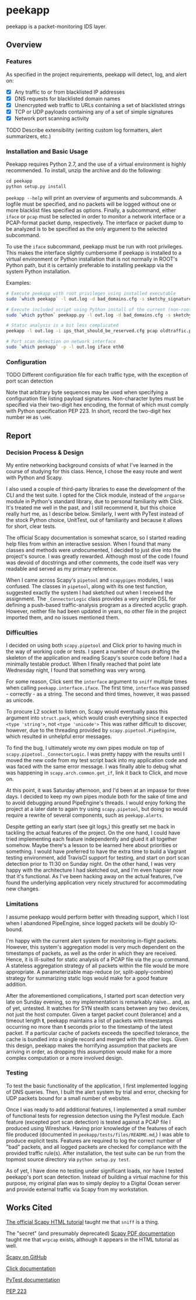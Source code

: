 # peekapp
peekapp is a packet-monitoring IDS layer.

## Overview
### Features
As specified in the project requirements,
peekapp will detect, log, and alert on:

- [x] Any traffic to or from blacklisted IP addresses
- [x] DNS requests for blacklisted domain names
- [x] Unencrypted web traffic to URLs containing a set of blacklisted strings 
- [x] TCP or UDP payloads containing any of a set of simple signatures
- [x] Network port scanning activity

TODO Describe extensibility
(writing custom log formatters, alert summarizers, etc.)

### Installation and Basic Usage
Peekapp requires Python 2.7,
and the use of a virtual environment is highly recommended.
To install, unzip the archive and do the following:
```python
cd peekapp
python setup.py install
```

`peekapp --help` will print an overview of arguments and subcommands.
A logfile must be specified, and no packets will be logged without
one or more blacklist files specified as options.
Finally, a subcommand, either `iface` or `pcap` must be selected
in order to monitor a network interface or a PCAP-format packet dump,
respectively.
The interface or packet dump to be analyzed is to be specified
as the only argument to the selected subcommand.

To use the `iface` subcommand, peekapp must be run with root privileges.
This makes the interface slightly cumbersome if peekapp is installed
to a virtual environment or Python installation
that is not normally in ROOT's Python path,
but it is certainly preferable to installing peekapp via the system Python
installation.

Examples:
```bash
# Execute peekapp with root privileges using installed executable
sudo `which peekapp` -l out.log -d bad_domains.cfg -s sketchy_signatures.cfg iface wlan0

# Execute included script using Python install of the current (non-root) user
sudo `which python` peekapp.py -l out.log -d bad_domains.cfg -s sketchy_signatures.cfg iface wlan0

# Static analysis is a bit less complicated
peekapp -l out.log -i ips_that_should_be_reserved.cfg pcap oldtraffic.pcap

# Port scan detection on network interface
sudo `which peekapp` -p -l out.log iface eth0
```

### Configuration
TODO Different configuration file for each traffic type,
with the exception of port scan detection

Note that arbitrary byte sequences may be used when specifying
a configuration file listing payload signatures.
Non-character bytes must be specified via their two-digit hex encoding,
the format of which must comply with Python specification PEP 223.
In short, record the two-digit hex number `HH` as `\xHH`.

## Report
### Decision Process & Design
My entire networking background consists of what I've learned in the course
of studying for this class.
Hence, I chose the easy route and went with Python and Scapy.

I also used a couple of third-party libraries to ease
the development of the CLI and the test suite.
I opted for the Click module,
instead of the `argparse` module in Python's standard library,
due to personal familiarity with Click.
It's treated me well in the past, and I still recommend it,
but this choice really hurt me, as I describe below.
Similarly, I went with PyTest instead of the stock Python choice, UnitTest,
out of familiarity and because it allows for short, clear tests.

The official Scapy documentation is somewhat scarce,
so I started reading help files from within an interactive session.
When I found that many classes and methods were undocumented,
I decided to just dive into the project's source.
I was greatly rewarded.
Although most of the code I found was devoid of docstrings and other comments,
the code itself was very readable and served as my primary reference.

When I came across Scapy's `pipetool` and `scapypipes` modules,
I was confused.
The classes in `pipetool`, along with its one test function,
suggested exactly the system I had sketched out when I received the assignment.
The `_ConnectorLogic` class provides a very simple DSL for defining
a push-based traffic-analysis program as a directed acyclic graph.
However, neither file had been updated in years,
no other file in the project imported them,
and no issues mentioned them.

### Difficulties
I decided on using both `scapy.pipetool` and Click prior to having
much in the way of working code or tests.
I spent a number of hours drafting the skeleton of the application
and reading Scapy's source code before I had a minimally testable product.
When I finally reached that point late Wednesday night,
I found that something was very wrong.

For some reason, Click sent the `interface` argument to `sniff`
multiple times when calling `peekapp.interface.iface`.
The first time, `interface` was passed - correctly - as a string.
The second and third times, however, it was passed as unicode.

To procure L2 socket to listen on,
Scapy would eventually pass this argument into `struct.pack`,
which would crash everything since it expected `<type 'string'>`,
not `<type 'unicode'>`
This was rather difficult to discover, however,
due to the threading provided by `scapy.pipetool.PipeEngine`,
which resulted in unhelpful error messages.

To find the bug, I ultimately wrote my own pipes module
on top of `scapy.pipetool._ConnectorLogic`.
I was pretty happy with the results
until I moved the new code from my test script back into my application code
and was faced with the same error message.
I was finally able to debug what was happening in `scapy.arch.common.get_if`,
link it back to Click, and move on.

At this point, it was Saturday afternoon,
and I'd been at an impasse for three days.
I decided to keep my own pipes module
both for the sake of time
and to avoid debugging around PipeEngine's threads.
I would enjoy forking the project at a later date
to again try using `scapy.pipetool`,
but doing so would require a rewrite of several components,
such as `peekapp.alerts`.

Despite getting an early start (see git logs,)
this greatly set me back in tackling the actual features of the project.
On the one hand, I could have tried implementing each feature independently
and glued it all together somehow.
Maybe there's a lesson to be learned here about priorities or something.
I would have preferred to have the extra time to
build a Vagrant testing environment, add TravisCI support for testing,
and start on port scan detection prior to 11:30 on Sunday night.
On the other hand, I was very happy with the architecture I had sketched out,
and I'm even happier now that it's functional.
As I've been hacking away on the actual features,
I've found the underlying application very nicely structured
for accommodating new changes.

### Limitations
I assume peekapp would perform better with threading support,
which I lost when I abandoned PipeEngine,
since logged packets will be doubly IO-bound.

I'm happy with the current alert system for monitoring in-flight packets.
However, this system's aggregation model is very much dependent
on the timestamps of packets, as well as the order in which they are received.
Hence, it is ill-suited for static analysis of a PCAP file
via the `pcap` command.
A stateless aggregation strategy of all packets within the file
would be more appropriate.
A parameterizable map-reduce (or, split-apply-combine) strategy
for summarizing static logs would make for a good feature addition.

After the aforementioned complications,
I started port scan detection very late on Sunday evening,
so my implementation is remarkably naive...
and, as of yet, untested.
It watches for SYN stealth scans between any two devices,
not just the host computer.
Given a target packet count (tolerance) and a timeout length **t**,
peekapp maintains a list of packets with timestamps occurring no more than
**t** seconds prior to the timestamp of the latest packet.
If a particular cache of packets exceeds the specified tolerance,
the cache is bundled into a single record
and merged with the other logs.
Given this design, peekapp makes the horrifying assumption that
packets are arriving in order,
as dropping this assumption would make for a more complex computation
or a more involved design.

### Testing
To test the basic functionality of the application,
I first implemented logging of DNS queries.
Then, I built the alert system by trial and error,
checking for UDP packets bound for a small number of websites.

Once I was ready to add additional features,
I implemented a small number of functional tests for regression detection
using the PyTest module.
Each feature (excepted port scan detection) is tested against a PCAP file
I produced using Wireshark.
Having prior knowledge of the features of each file produced
(documented in `peekapp/tests/files/README.md`,)
I was able to produce explicit tests.
Features are required to log the correct number of "bad" packets,
and all logged packets are checked for compliance
with the provided traffic rule(s).
After installation, the test suite can be run from
the topmost source directory via `python setup.py test`.

As of yet, I have done no testing under significant loads,
nor have I tested peekapp's port scan detection.
Instead of building a virtual machine for this purpose,
my original plan was to simply deploy to a Digital Ocean server
and provide external traffic via Scapy from my workstation.

## Works Cited
[The official Scapy HTML tutorial](secdev.org/projects/scapy/doc) taught me that `sniff` is a thing.

The "secret" (and presumably deprecated) [Scapy PDF documentation](secdev.org/projects/scapy/files/scapydoc.pdf) taught me that `wrpcap` exists, although it appears in the HTML tutorial as well.

[Scapy on GitHub](github.com/secdev/scapy)

[Click documentation](click.pocoo.org)

[PyTest documentation](docs.pytest.org)

[PEP 223](python.org/dev/peps/pep-0223/)
